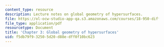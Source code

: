 ```yaml
---
content_type: resource
description: Lecture notes on global geometry of hypersurfaces.
file: https://ol-ocw-studio-app-qa.s3.amazonaws.com/courses/18-950-differential-geometry-fall-2008/f5db79f932505d20d88edff0f10bc623_ch3_revised.pdf
file_type: application/pdf
resourcetype: Document
title: 'Chapter 3: Global geometry of hypersurfaces'
uid: f5db79f9-3250-5d20-d88e-dff0f10bc623
---
```

